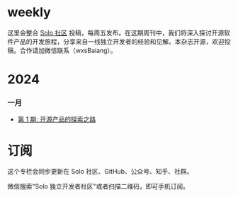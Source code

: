 # weekly
这里会整合 [Solo 社区](https://solo.xin/product) 投稿，每周五发布。在这期周刊中，我们将深入探讨开源软件产品的开发旅程，分享来自一线独立开发者的经验和见解。本杂志开源，欢迎投稿。合作请加微信联系（wxsBaiang）。

# 2024

### 一月
- [ 第 1 期: 开源产品的探索之路](https://solo.xin/topic/653)

# 订阅

这个专栏会同步更新在 Solo 社区、GitHub、公众号、知乎、社群。

微信搜索"Solo 独立开发者社区"或者扫描二维码，即可手机订阅。
